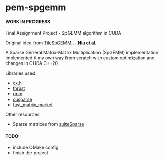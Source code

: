 # pem-spgemm
#### **WORK IN PROGRESS**
Final Assignment Project - SpGEMM algorithm in CUDA

Original idea from [TileSpGEMM -- **Niu et al.**](https://doi.org/10.1145/3503221.3508431)

A Sparse General Matrix-Matrix Multiplication (SpGEMM) implementation.  
Implemented it my own way from scratch with custom optimization and changes in CUDA C++20.

Libraries used:
* [cx.h][ansorge]
* [thrust][thrust]
* [rmm][rapidsrmm]
* [cusparse][cusparse]
* [fast_matrix_market][fmm]

Other resources:
* Sparse matrices from [suiteSparse][suitesparse]


[ansorge]: https://github.com/RichardAns/CUDA-Programs
[thrust]: https://developer.nvidia.com/thrust
[rapidsrmm]: https://github.com/rapidsai/rmm
[cusparse]: https://developer.nvidia.com/cusparse
[fmm]: https://github.com/alugowski/fast_matrix_market
[suitesparse]: https://sparse.tamu.edu


#### TODO:
* include CMake config
* finish the project